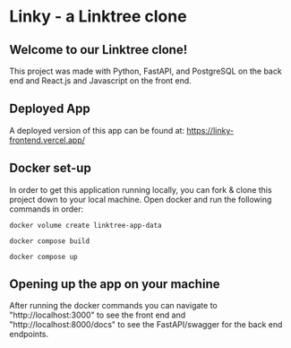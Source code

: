 # Linky - a Linktree clone

## Welcome to our Linktree clone!

This project was made with Python, FastAPI, and PostgreSQL on the back end and React.js and Javascript on the front end.

## Deployed App

A deployed version of this app can be found at: https://linky-frontend.vercel.app/

## Docker set-up

In order to get this application running locally, you can fork & clone this project down to your local machine. Open docker and run the following commands in order:

`docker volume create linktree-app-data`

`docker compose build`

`docker compose up`

## Opening up the app on your machine

After running the docker commands you can navigate to "http://localhost:3000" to see the front end and "http://localhost:8000/docs" to see the FastAPI/swagger for the back end endpoints.

